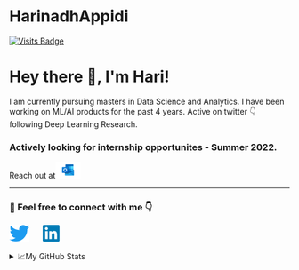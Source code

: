 # HarinadhAppidi
[![Visits Badge](https://badges.pufler.dev/visits/harinadh12/harinadh12)](https://badges.pufler.dev)

# Hey there 👋, I'm Hari!
I am currently pursuing masters in Data Science and Analytics. I have been working on ML/AI products for the past 4 years.
Active on twitter 👇 following Deep Learning Research.

### Actively looking for internship opportunites -  Summer 2022. 

Reach out at[<img height="30" src="logos/Outlook.png">](mailto:appidi.harinadh@outlook.com)

---
### 📢 Feel free to connect with me 👇
<p align = "left">
<a href="https://twitter.com/harinadh_appidi/" target="_blank"><img height="30" src="logos/Twitter.png"></a>&nbsp;&nbsp;&nbsp;&nbsp;&nbsp;
<a href = "https://www.linkedin.com/in/harinadh-appidi/" target="_blank"><img height="30" src="logos/Linkedin.png"></a>&nbsp;&nbsp;&nbsp;&nbsp;&nbsp;
</p>

<details>
<summary>📈My GitHub Stats</summary>

<p align="center"> <img src="https://github-readme-stats.vercel.app/api?username=harinadh12&show_icons=true&hide=prs&theme=tokyonight" alt="Harinadh Appidi" />

</details>
